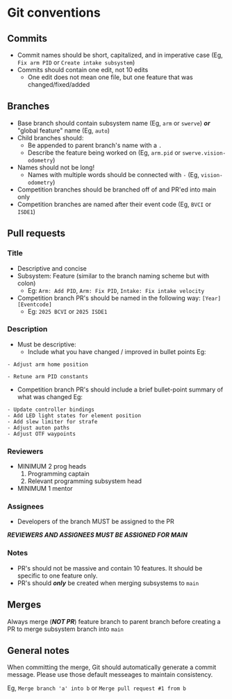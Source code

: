 # Git conventions

## Commits

- Commit names should be short, capitalized, and in imperative case (Eg, `Fix arm PID` or `Create intake subsystem`)
- Commits should contain one edit, not 10 edits
    - One edit does not mean one file, but one feature that was changed/fixed/added

## Branches

- Base branch should contain subsystem name (Eg, `arm` or `swerve`) ***or*** "global feature" name (Eg, `auto`)
- Child branches should:
    - Be appended to parent branch's name with a `.`
    - Describe the feature being worked on (Eg, `arm.pid` or `swerve.vision-odometry`)
- Names should not be long!
    - Names with multiple words should be connected with `-` (Eg, `vision-odometry`)
- Competition branches should be branched off of and PR'ed into main only
- Competition branches are named after their event code (Eg, `BVCI` or `ISDE1`)

## Pull requests

### Title

- Descriptive and concise
- Subsystem: Feature (similar to the branch naming scheme but with colon)
    - Eg: `Arm: Add PID`, `Arm: Fix PID`, `Intake: Fix intake velocity`
- Competition branch PR's should be named in the following way: `[Year] [Eventcode]`
    - Eg: `2025 BCVI` or `2025 ISDE1`

### Description

- Must be descriptive:
    - Include what you have changed / improved in bullet points
Eg:
```
- Adjust arm home position
```
```
- Retune arm PID constants
```
- Competition branch PR's should include a brief bullet-point summary of what was changed
Eg:
```
- Update controller bindings
- Add LED light states for element position
- Add slew limiter for strafe
- Adjust auton paths
- Adjust OTF waypoints
```

### Reviewers

- MINIMUM 2 prog heads 
    1. Programming captain
    2. Relevant programming subsystem head
- MINIMUM 1 mentor

### Assignees

- Developers of the branch MUST be assigned to the PR

***REVIEWERS AND ASSIGNEES MUST BE ASSIGNED FOR MAIN***

### Notes

- PR's should not be massive and contain 10 features. It should be specific to one feature only.
- PR's should ***only*** be created when merging subsystems to `main`

## Merges

Always merge (***NOT PR***) feature branch to parent branch before creating a PR to merge subsystem branch into `main`

## General notes

When committing the merge, Git should automatically generate a commit message. Please use those default messeages to maintain consistency.

Eg, `Merge branch 'a' into b` or `Merge pull request #1 from b`
